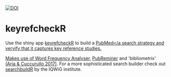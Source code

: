 [![DOI](https://zenodo.org/badge/950028484.svg)](https://doi.org/10.5281/zenodo.15040684)

# keyrefcheckR

Use the shiny app <a href="https://florianteichert.shinyapps.io/keyrefcheckR/">keyrefcheckR</a> to build a <a href="https://pubmed.ncbi.nlm.nih.gov">PubMed</a search strategy and veryify that it captures key reference studies.

Makes use of <a href="https://sr-accelerator.com/#/wordfreq">Word Frequency Analyser</a>, <a href="https://hgserver2.amc.nl/cgi-bin/miner/miner2.cgi">PubReminer</a> and 'bibliometrix' <a href="https://doi.org/10.1016/j.joi.2017.08.007">(Aria & Cuccurullo 2017)</a>. For a more sophisticated search builder check out <a href="https://github.com/IQWiG/searchbuildR">searchbuildR</a> by the IQWiG institute. 
